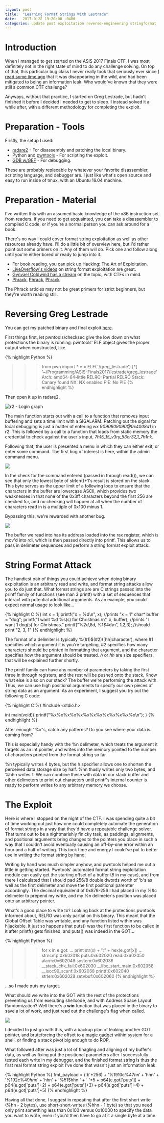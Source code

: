 ```yaml
---
layout: post
title:  "Learning Format Strings With Lestrade"
date:   2017-9-28 19:20:00 -0400
categories: update post exploitation reverse-engineering stringformat 
---
```



<h1>Introduction</h1>

When I managed to get started on the ASIS 2017 Finals CTF, I was most definitely not in the right state of mind to do any challenge solving. On top of that, this particular bug class I never really took that seriously ever since <a href="http://phrack.org/issues/67/9.html">I read some time ago</a> that it was disappearing in the wild, and had been mitigated to being an information leak. Who would've known that they were still a common CTF challenge? 

Anyways, without that practice, I started on Greg Lestrade, but hadn't finished it before I decided I needed to get to sleep. I instead solved it a while after, with a different methodology for completing the exploit.

<h1>Preparation - Tools</h1>
Firstly, the setup I used:
<ul>
<li> <a href="https://github.com/radare/radare2">radare2</a> - For disassembly and patching the local binary.</li>
<li> Python and <a href="http://pwntools.readthedocs.io/en/stable/">pwntools</a> - For scripting the exploit.</li>
<li> <a href="https://github.com/hugsy/gef">GDB w/GEF</a> - For debugging.</li>
</ul>

These are probably replacable by whatever your favorite disassembler, scripting language, and debugger are. I just like what's open source and easy to run inside of tmux, with an Ubuntu 16.04 machine.

<h1>Preparation - Material</h1>
I've written this with an assumed basic knowledge of the x86 instruction set from readers. If you need to get acquainted, you can take a disassembler to compiled C code, or if you're a normal person you can ask around for a book.

There's no way I could cover format string exploitation as well as other resources already have. I'll do a little bit of overview here, but I'd rather point out some primers on it. Any of them will do. Pick one and follow along until you're either bored or ready to jump into it.
<ul>
<li>For book reading, you can pick up Hacking: The Art of Exploitation.</li>
<li><a href="https://www.youtube.com/watch?v=0WvrSfcdq1I">LiveOverflow's videos</a> on string format exploitation are great.</li>
<li><a href="https://www.youtube.com/watch?v=xAdjDEwENCQ">Gynvael Coldwind has a stream</a> on the topic, with CTFs in mind.</li>
<li><a href="http://phrack.org/issues/59/7.html">Phrack</a>, <a href="http://phrack.org/issues/67/9.html">Phrack</a>, <a href="http://phrack.org/issues/67/13.html">Phrack</a></li>
</ul>

The Phrack articles may not be great primers for strict beginners, but they're worth reading still.

<h1>Reversing Greg Lestrade</h1>

You can get my patched binary and final exploit <a href="https://github.com/n00bSec/ASIS-Finals2017/tree/master/lestrade">here</a>.

First things first, let pwntools/checksec give the low down on what protections the binary is running. pwntools' ELF object gives the proper output when constructed, like.

{% highlight Python %}
>>> from pwn import *
>>> e = ELF('./greg_lestrade')
[*] '~/Programming/ASIS-Finals2017/lestrade/greg_lestrade'
	Arch:     amd64-64-little
	RELRO:    Partial RELRO
	Stack:    Canary found
	NX:       NX enabled
	PIE:      No PIE
{% endhighlight %}

Then open it up in radare2.

<img title="r2 - Login graph" src="/pics/LestradeLogin.png">

The main function starts out with a call to a function that removes input buffering and sets a time limit with a SIGALARM. Patching out the signal for local debugging is just a matter of entering *wx 9090909090@0x4008d1* in r2. This is followed by a call to a function that loads from static memory the credential to check against the user's input, *7h15_15_v3ry_53cr37_1_7h1nk*.

Following that, the user is presented a menu in which they can either exit, or enter some command. The first bug of interest is here, within the admin command menu.

<img src="/pics/LestradeReadStrlenBug.png">

In the check for the command entered (passed in through read()), we can see that only the lowest byte of strlen()+1's result is stored on the stack. This byte serves as the upper limit of a following loop to ensure that the characters in the buffer are lowercase ASCII, which provides two weaknesses in that none of the 0x3ff characters beyond the first 256 are checked for, and no checking will happen at all when the number of characters read in is a multiple of 0x100 minus 1.

Bypassing this, we're rewarded with another bug.

<img src="/pics/LestradePrintfOnRawBuffer.png">

The buffer we read into has its address loaded into the rax register, which is mov'd into rdi, which is then passed directly into printf. This allows us to pass in delimeter sequences and perform a string format exploit attack.

<h1>String Format Attack</h1>
The handiest pair of things you could achieve when doing binary exploitation is an arbitrary read and write, and format string attacks allow you to do just that. What format strings are are C strings passed into the printf family of functions (see man 3 printf) with a set of sequences that interact with potential additional arguments. As an example, you could expect normal usage to look like...

{% highlight C %}
int x = 1;
printf("x = %d\n", x); //prints "x = 1"
char* buffer = "dog";
printf("I want %d %s(s) for Christmas.\n", x, buffer); //prints "I want 1 dog(s) for Christmas."
printf("%2$d, %3$8d, %1$4d\n", 1,2,3); //should print "2,        3,    1"
{% endhighlight %}

The format of a delimiter is typically %(#1)$(#2)([hh]character), where #1 specifies which argument it is you're targeting, #2 specifies how many characters should be printed in formatting that argument, and the character specifies how the argument should be treated. *h* or *hh* are size specifiers, that will be explained further shortly.

The printf family can have any number of parameters by taking the first three in through registers, and the rest will be pushed onto the stack. Know what else is also on our stack? The buffer we're performing the attack with. Thus, we can use high positional arguments to specify our own pieces of string data as an argument. As an experiment, I suggest you try out the following C code:

{% highlight C %}
#include <stdio.h>

int main(void){
printf("%x%x%x%x%x%x%x%x%x%x%x%x%x\n");
}
{% endhighlight %}

After enough "%x"s, catch any patterns? Do you see where your data is coming from?

This is especially handy with the %n delimeter, which treats the argument it targets as an int pointer, and writes into the memory pointed to the number of characters printed from the format string so far. 

%n typically writes 4 bytes, but the h specifier allows one to shorten the perceived data storage size by half. %hn thusly writes only two bytes, and %hhn writes 1. We can combine these with data in our stack buffer and other delimeters to print out characters until printf's internal counter is ready to perform writes to any arbitrary memory we choose.

<h1>The Exploit</h1>
Here is where I stopped on the night of the CTF. I was spending quite a bit of time working out just how one could completely automate the generation of format strings in a way that they'd have a repeatable challenge solver. That turns out to be a nightmarishly finicky task, as paddings, alignments, and positional arguments bring changes to the pointers you place in such a way that I couldn't avoid eventually causing an off-by-one error within an hour and a half of writing. This took time and energy I could've put to better use in writing the format string by hand.

Writing by hand was much simpler anyhow, and pwntools helped me out a little in getting started. Pwntools' automated format string exploitation module can easily get the starting offset of a buffer (8 in my case), and from there I calculated that I should pad 256/8 double dwords worth of 'b's as well as the first delimeter and move the first positional paremter accordingly. The decimal equivalend of 0x876-256 I had placed in my %#c delimeter to prepend my write, and my %n delimeter's position was placed onto an arbitrary pointer.

What's a good place to write to? Looking back at the protections pwntools informed about, RELRO was only partial on this binary. This meant that the Global Offset Table was writable, and any function listed within was hijackable. It just so happens that puts() was the first function to be called in it after printf() gets finished, and puts() was indeed in the GOT...

{% highlight Python %}
>>> for x in e.got:
...   print str(x) + ":" + hex(e.got[x])
...
strncmp:0x602018
puts:0x602020
read:0x602050
alarm:0x602048
system:0x602038
__stack_chk_fail:0x602030
__libc_start_main:0x602058
__isoc99_scanf:0x602068
printf:0x602040
strlen:0x602028
setvbuf:0x602060
{% endhighlight %}

...so I made puts my target.

What should we write into the GOT with the rest of the protections preventing us from executing shellcode, and with Address Space Layout Randomization? Well there's a __win__ function that was placed in the binary to save a lot of work, and just read out the challenge's flag when called.

<img src="/pics/LestradeWinFunction.png">

I decided to just go with this, with a backup plan of leaking another GOT pointer, and bruteforcing the offset to a <a href="https://github.com/david942j/one_gadget">magic gadget</a> within system for a shell, or finding a stack pivot big enough to do ROP.

What followed after was just a lot of finagling and aligning of my buffer's data, as well as fixing put the positional parameters after I successfully tested each write in my debugger, and the finished format string is thus the first real format string exploit I've done that wasn't just an information leak. 

{% highlight Python %}
fmt_payload = ('b'*256) + '%1910c%47$hn' + '%202c%48$hhn' + '%192c%49$hhn' + '%50$hhn' + '%51$hhn ' + ' '*5 + p64(e.got['puts']) + p64(e.got['puts']+2) + p64(e.got['puts']+3) + p64(e.got['puts']+4) + p64(e.got['puts']+5)
{% endhighlight %}

Having all that done, I suggest in repeating that after the first short write (%hn - 2 bytes), use short-short-writes (%hhn - 1 byte) so that you need only print something less than 0x100 versus 0x10000 to specify the data you want to write, even if you'd then have to go at it a single byte at a time.
